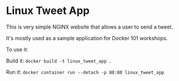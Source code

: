 # Linux Tweet App

This is very simple NGINX website that allows a user to send a tweet.

It's mostly used as a sample application for Docker 101 workshops.

To use it:

Build it:
`docker build -t linux_tweet_app .`

Run it:
`docker container run --detach -p 80:80 linux_tweet_app`
